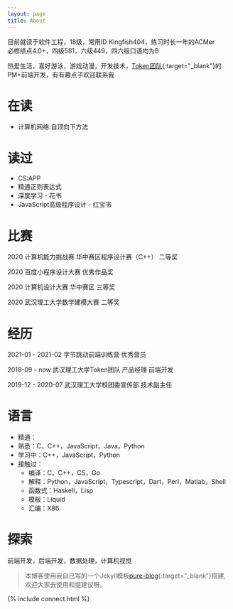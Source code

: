 ```yaml
---
layout: page
title: About
---
```


目前就读于软件工程，18级，常用ID Kingfish404，练习时长一年的ACMer  
必修绩点4.0+，四级581，六级449，四六级口语均为B

热爱生活，喜好游泳，游戏动漫，开发技术，[Token团队](https://itoken.team){:target="_blank"}的PM+前端开发，有有趣点子欢迎联系我

# 在读

* 计算机网络:自顶向下方法

# 读过

* CS:APP
* 精通正则表达式
* 深度学习 - 花书
* JavaScript高级程序设计 - 红宝书

# 比赛

2020 计算机能力挑战赛 华中赛区程序设计赛（C++） 二等奖

2020 百度小程序设计大赛 优秀作品奖

2020 计算机设计大赛 华中赛区 三等奖

2020 武汉理工大学数学建模大赛 二等奖

# 经历

2021-01 - 2021-02 字节跳动前端训练营 优秀营员

2018-09 - now     武汉理工大学Token团队 产品经理 前端开发

2019-12 - 2020-07 武汉理工大学校团委宣传部 技术副主任

# 语言

* 精通：
* 熟悉：C，C++，JavaScript，Java，Python
* 学习中：C++，JavaScript，Python
* 接触过：
  * 编译：C，C++，CS，Go
  * 解释：Python，JavaScript，Typescript，Dart，Perl，Matlab，Shell
  * 函数式：Haskell，Lisp
  * 模板：Liquid
  * 汇编：X86

# 探索

前端开发，后端开发，数据处理，计算机视觉

> 本博客使用我自己写的一个Jekyll模板[pure-blog](https://github.com/Kingfish404/pure-blog){:target="_blank"}搭建,欢迎大家去使用和提建议呀。

{% include connect.html %}
